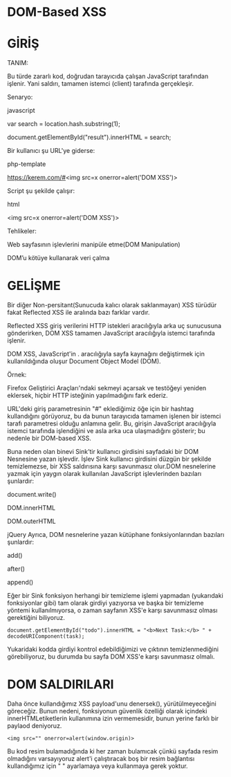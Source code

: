 # DOM-Based XSS

# GİRİŞ

TANIM:

Bu türde zararlı kod, doğrudan tarayıcıda çalışan JavaScript tarafından işlenir. Yani saldırı, tamamen istemci (client) tarafında gerçekleşir.

Senaryo:

javascript

var search = location.hash.substring(1);

document.getElementById("result").innerHTML = search;

Bir kullanıcı şu URL'ye giderse:

php-template

https://kerem.com/#<img src=x onerror=alert('DOM XSS')>

Script şu şekilde çalışır:

html

<div id="result">
  
  <img src=x onerror=alert('DOM XSS')>
  
</div>

Tehlikeler:

Web sayfasının işlevlerini manipüle etme(DOM Manipulation)

DOM’u kötüye kullanarak veri çalma

# GELİŞME 

Bir diğer Non-persitant(Sunucuda kalıcı olarak saklanmayan) XSS türüdür fakat Reflected XSS ile aralında bazı farklar vardır.

Reflected XSS giriş verilerini HTTP istekleri aracılığıyla arka uç sunucusuna gönderirken, DOM XSS tamamen JavaScript aracılığıyla istemci tarafında işlenir.

DOM XSS, JavaScript'in . aracılığıyla sayfa kaynağını değiştirmek için kullanıldığında oluşur Document Object Model (DOM).

Örnek:

Firefox Geliştirici Araçları'ndaki sekmeyi açarsak ve testöğeyi yeniden eklersek, hiçbir HTTP isteğinin yapılmadığını fark ederiz.

URL'deki giriş parametresinin "#" eklediğimiz öğe için bir hashtag kullandığını görüyoruz, bu da bunun tarayıcıda tamamen işlenen bir istemci tarafı parametresi olduğu anlamına gelir. Bu, girişin JavaScript aracılığıyla istemci tarafında işlendiğini ve asla arka uca ulaşmadığını gösterir; bu nedenle bir DOM-based XSS.

Buna neden olan binevi Sink’tir kullanıcı girdisini sayfadaki bir DOM Nesnesine yazan işlevdir. İşlev Sink kullanıcı girdisini düzgün bir şekilde temizlemezse, bir XSS saldırısına karşı savunmasız olur.DOM nesnelerine yazmak için yaygın olarak kullanılan JavaScript işlevlerinden bazıları şunlardır:

document.write()

DOM.innerHTML

DOM.outerHTML

jQuery Ayrıca, DOM nesnelerine yazan kütüphane fonksiyonlarından bazıları şunlardır:

add()

after()

append()

Eğer bir Sink fonksiyon herhangi bir temizleme işlemi yapmadan (yukarıdaki fonksiyonlar gibi) tam olarak girdiyi yazıyorsa ve başka bir temizleme yöntemi kullanılmıyorsa, o zaman sayfanın XSS'e karşı savunmasız olması gerektiğini biliyoruz. 

    document.getElementById("todo").innerHTML = "<b>Next Task:</b> " + decodeURIComponent(task);

Yukaridaki kodda girdiyi kontrol edebildiğimizi ve çıktının temizlenmediğini görebiliyoruz, bu durumda bu sayfa DOM XSS'e karşı savunmasız olmalı.

# DOM SALDIRILARI

Daha önce kullandığımız XSS payload'unu denersek(<script>alert(document.cookie)</script>), yürütülmeyeceğini göreceğiz. Bunun nedeni, fonksiyonun güvenlik özelliği olarak içindeki innerHTMLetiketlerin kullanımına izin vermemesidir, bunun yerine farklı bir paylaod deniyoruz.

    <img src="" onerror=alert(window.origin)>

Bu kod resim bulamadığında ki her zaman bulamıcak çünkü sayfada resim olmadığını varsayıyoruz alert'i çalıştıracak boş bir resim bağlantısı kullandığımız için " " ayarlamaya veya kullanmaya gerek yoktur.
